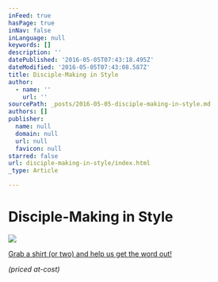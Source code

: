 ```yaml
---
inFeed: true
hasPage: true
inNav: false
inLanguage: null
keywords: []
description: ''
datePublished: '2016-05-05T07:43:18.495Z'
dateModified: '2016-05-05T07:43:08.587Z'
title: Disciple-Making in Style
author:
  - name: ''
    url: ''
sourcePath: _posts/2016-05-05-disciple-making-in-style.md
authors: []
publisher:
  name: null
  domain: null
  url: null
  favicon: null
starred: false
url: disciple-making-in-style/index.html
_type: Article

---
```

# Disciple-Making in Style
![](https://the-grid-user-content.s3-us-west-2.amazonaws.com/85c13c91-a6ab-4560-8a6e-b38147603fc0.png)

[Grab a shirt (or two) and help us get the word out!][0]

_(priced at-cost)_

[0]: http://dmd.ezymerch.co.nz/